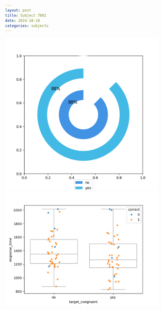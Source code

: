 ```yaml
---
layout: post
title: Subject 7001
date: 2024-10-10
categories: subjects
---
```


![](data/7001/run-1/7001_accuracy_target_congruence.png)
![](data/7001/run-1/7001_rt_congruence.png)
